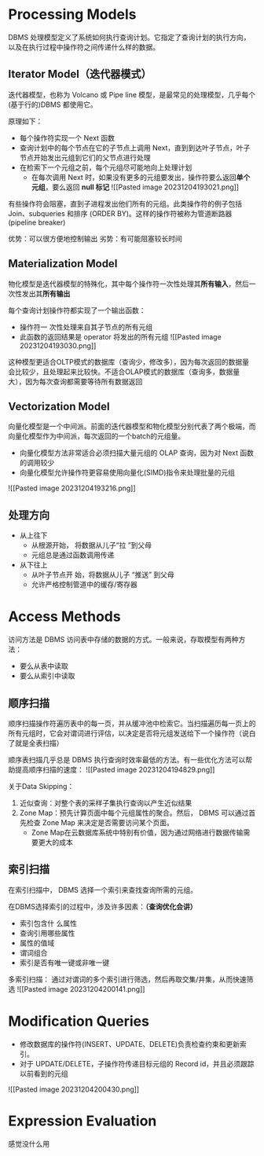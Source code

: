 # Processing Models
DBMS 处理模型定义了系统如何执行查询计划。它指定了查询计划的执行方向，以及在执行过程中操作符之间传递什么样的数据。

## Iterator Model（迭代器模式）
迭代器模型，也称为 Volcano 或 Pipe line 模型，是最常见的处理模型，几乎每个(基于行的)DBMS 都使用它。

原理如下：
- 每个操作符实现一个 Next 函数
- 查询计划中的每个节点在它的子节点上调用 Next，直到到达叶子节点，叶子节点开始发出元组到它们的父节点进行处理
- 在检索下一个元组之前，每个元组尽可能地向上处理计划
	- 在每次调用 Next 时，如果没有更多的元组要发出，操作符要么返回**单个元组**，要么返回 **null 标记**
![[Pasted image 20231204193021.png]]

有些操作符会阻塞，直到子进程发出他们所有的元组。此类操作符的例子包括Join、subqueries 和排序 (ORDER BY)。这样的操作符被称为管道断路器(pipeline breaker)

优势：可以很方便地控制输出
劣势：有可能阻塞较长时间

## Materialization Model
物化模型是迭代器模型的特殊化，其中每个操作符一次性处理其**所有输入**，然后一次性发出其**所有输出**

每个查询计划操作符都实现了一个输出函数：
- 操作符一 次性处理来自其子节点的所有元组
- 此函数的返回结果是 operator 将发出的所有元组
![[Pasted image 20231204193030.png]]

这种模型更适合OLTP模式的数据库（查询少，修改多），因为每次返回的数据量会比较少，且处理起来比较快。不适合OLAP模式的数据库（查询多，数据量大），因为每次查询都需要等待所有数据返回

## Vectorization Model
向量化模型是一个中间派。前面的迭代器模型和物化模型分别代表了两个极端，而向量化模型作为中间派，每次返回的一个batch的元组量。
- 向量化模型方法非常适合必须扫描大量元组的 OLAP 查询，因为对 Next 函数的调用较少
- 向量化模型允许操作符更容易使用向量化(SIMD)指令来处理批量的元组

![[Pasted image 20231204193216.png]]

## 处理方向
- 从上往下
	- 从根源开始， 将数据从儿子“拉 ”到父母
	- 元组总是通过函数调用传递
- 从下往上
	- 从叶子节点开 始，将数据从儿子 “推送” 到父母
	- 允许严格控制管道中的缓存/寄存器

# Access Methods
访问方法是 DBMS 访问表中存储的数据的方式。一般来说，存取模型有两种方法：
- 要么从表中读取
- 要么从索引中读取

## 顺序扫描
顺序扫描操作符遍历表中的每一页，并从缓冲池中检索它。当扫描遍历每一页上的所有元组时，它会对谓词进行评估，以决定是否将元组发送给下一个操作符（说白了就是全表扫描）

顺序表扫描几乎总是 DBMS 执行查询时效率最低的方法。有一些优化方法可以帮助提高顺序扫描的速度：
![[Pasted image 20231204194829.png]]

关于Data Skipping：
1. 近似查询：对整个表的采样子集执行查询以产生近似结果
2. Zone Map：预先计算页面中每个元组属性的聚合。然后， DBMS 可以通过首先检查 Zone Map 来决定是否需要访问某个页面。
	- Zone Map在云数据库系统中特别有价值，因为通过网络进行数据传输需要更大的成本

## 索引扫描
在索引扫描中， DBMS 选择一个索引来查找查询所需的元组。

在DBMS选择索引的过程中，涉及许多因素：**（查询优化会讲）**
- 索引包含什 么属性
- 查询引用哪些属性
- 属性的值域
- 谓词组合
- 索引是否有唯一键或非唯一键

多索引扫描：
通过对谓词的多个索引进行筛选，然后再取交集/并集，从而快速筛选
![[Pasted image 20231204200141.png]]

# Modification Queries
- 修改数据库的操作符(INSERT、UPDATE、DELETE)负责检查约束和更新索引。
- 对于 UPDATE/DELETE，子操作符传递目标元组的 Record id，并且必须跟踪以前看到的元组

![[Pasted image 20231204200430.png]]


# Expression Evaluation
感觉没什么用

